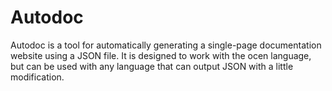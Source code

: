 # Autodoc

Autodoc is a tool for automatically generating a single-page documentation website using a JSON file. It is
designed to work with the ocen language, but can be used with any language that can output JSON with a little
modification.